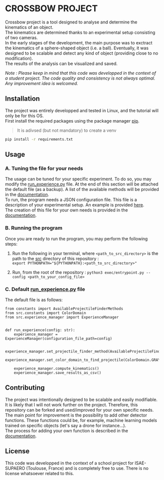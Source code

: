 # CROSSBOW PROJECT

Crossbow project is a tool designed to analyse and determine the kinematics of an object.  
The kinematics are determined thanks to an experimental setup consisting of two cameras.  
In the early stages of the development, the main purpose was to exctract the kinematics of a sphere-shaped object (i.e. a ball). Eventually, it was designed to be scalable and detect any kind of object (providing close to no modification).  
The results of the analysis can be visualized and saved.

*Note : Please keep in mind that this code was developped in the context of a student project. The code quality and consistency is not always optimal. Any improvement idea is welcomed.* 

## Installation

The project was entirely developped and tested in Linux, and the tutorial will only be for this OS.  
First install the required packages using the package manager [pip](https://pip.pypa.io/en/stable/).  
> It is adivsed (but not mandatory) to create a venv
```bash
pip install -r requirements.txt
```

## Usage

### A. Tuning the file for your needs

The usage can be tuned for your specific experiment. To do so, you may modify the [run_experience.py](src/run_experience.py) file. At the end of this section will be attached the default file (as a backup).  A list of the available methods will be provided in the [documentation](documentation/README.md).  
To run, the program needs a JSON configuration file. This file is a description of your experimental setup. An example is provided [here](utils/configuration_example.json).  
The creation of this file for your own needs is provided in the [documentation](./documentation/README.md#the-configuration-file).
### B. Running the program

Once you are ready to run the program, you may perform the following steps:  
1. Run the following in your terminal, where `<path_to_src_directory>` is the path to the [src](src) directory of this repository :  
`export PYTHONPATH="${PYTHONPATH}:<path_to_src_directory>"`


2. Run, from the root of the repository :
`python3 exec/entrypoint.py --config <path_to_your_config_file>`

### C. Default [run_experience.py](src/run_experience.py) file
The default file is as follows:

```commandline
from constants import AvailableProjectileFinderMethods
from src.constants import ColorDomain
from src.experience_manager import ExperienceManager


def run_experience(config: str):
    experience_manager = ExperienceManager(configuration_file_path=config)

    experience_manager.set_projectile_finder_method(AvailableProjectileFinderMethods.FIND_CIRCLES)
    experience_manager.set_color_domain_to_find_projectile(ColorDomain.GRAYSCALE)

    experience_manager.compute_kinematics()
    experience_manager.save_results_as_csv()

```



## Contributing

The project was intentionally designed to be scalable and easily modifiable. It is likely that I will not work further on the project. Therefore, this repository can be forked and used/improved for your own specific needs.  
The main point for improvement is the possibility to add other detector functions. These functions could be, for example, machine learning models trained on specific objects (let's say a drone for instance...).  
The process for adding your own function is described in the [documentation](documentation/README.md).

## License

This code was developped in the context of a school project for ISAE-SUPAERO (Toulouse, France) and is completely free to use. There is no license whatsoever related to this.
